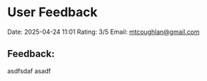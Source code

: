 # User Feedback

Date: 2025-04-24 11:01
Rating: 3/5
Email: mtcoughlan@gmail.com

## Feedback:

asdfsdaf asadf

